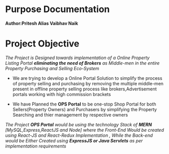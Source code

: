 # Purpose Documentation
**Author:Pritesh Alias Vaibhav Naik**

# Project Objective

*The Project is Designed towards implementation of a Online Property Listing Portal **eliminating the need of Brokers** as Middle-men in the entire Property Purchasing and Selling Eco-System*

* We are trying to develop a Online Portal Solution to simplify the process of property selling and purchasing by removing the multiple middle-men present in offline property selling process like brokers,Advertisement portals working with high commission brackets

* We have Planned the **OPS Portal** to be one-stop Shop Portal for both Sellers(Property Owners) and Purchasers by simplifying the Property Searching and thier management by respective owners

*The Project **OPS Portal** would be using the technology Stack of **MERN** [MySQL,Express,ReactJS and Node] where the Front-End Would be created using React-JS and React-Redux Implementation , While the Back-end would be Either Created using ***ExpressJS or Java Servlets*** as per implementation requirements*
